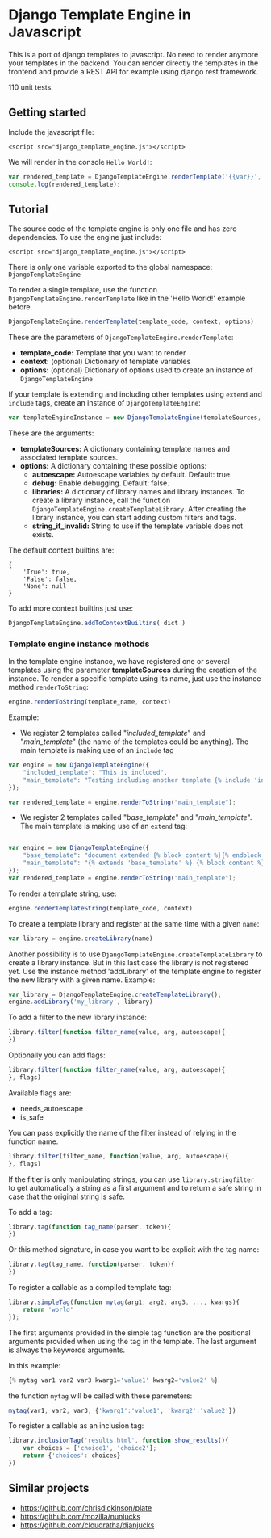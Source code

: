 # Django Template Engine in Javascript
This is a port of django templates to javascript. No need to render anymore your templates in the backend. You can render directly the templates in the frontend and provide a REST API for example using django rest framework.

110 unit tests.


## Getting started
Include the javascript file:
```
<script src="django_template_engine.js"></script>
```

We will render in the console `Hello World!`:
```js
var rendered_template = DjangoTemplateEngine.renderTemplate('{{var}}', {'var': 'Hello World!'});
console.log(rendered_template);
```


## Tutorial
The source code of the template engine is only one file and has zero dependencies. To use the engine just include:
```
<script src="django_template_engine.js"></script>
```

There is only one variable exported to the global namespace: `DjangoTemplateEngine`

To render a single template, use the function `DjangoTemplateEngine.renderTemplate` like in the 'Hello World!' example before.
```js
DjangoTemplateEngine.renderTemplate(template_code, context, options)
```

These are the parameters of `DjangoTemplateEngine.renderTemplate`:

- **template_code:** Template that you want to render
- **context:** (optional) Dictionary of template variables
- **options:** (optional) Dictionary of options used to create an instance of `DjangoTemplateEngine`

If your template is extending and including other templates using `extend` and `include` tags, create an instance of `DjangoTemplateEngine`:
```js
var templateEngineInstance = new DjangoTemplateEngine(templateSources, options)
```

These are the arguments:

- **templateSources:** A dictionary containing template names and associated template sources.
- **options:** A dictionary containing these possible options:
    - **autoescape:** Autoescape variables by default. Default: true.
    - **debug:** Enable debugging. Default: false.
    - **libraries:** A dictionary of library names and library instances. To create a library instance, call the function `DjangoTemplateEngine.createTemplateLibrary`. After creating the library instance, you can start adding custom filters and tags. 
    - **string_if_invalid:** String to use if the template variable does not exists.


The default context builtins are:
```
{
    'True': true,
    'False': false,
    'None': null
}
```

To add more context builtins just use:
```js
DjangoTemplateEngine.addToContextBuiltins( dict )
```


### Template engine instance methods

In the template engine instance, we have registered one or several templates using the parameter **templateSources** during the creation of the instance. To render a specific template using its name, just use the instance method `renderToString`:
```js
engine.renderToString(template_name, context)
```

Example:
- We register 2 templates called "*included_template*" and "*main_template*" (the name of the templates could be anything). The main template is making use of an `include` tag 
```js
var engine = new DjangoTemplateEngine({
    "included_template": "This is included",
    "main_template": "Testing including another template {% include 'included_template' %}. More here"
});

var rendered_template = engine.renderToString("main_template");
```

- We register 2 templates called "*base_template*" and "*main_template*". The main template is making use of an `extend` tag:
```js

var engine = new DjangoTemplateEngine({
    "base_template": "document extended {% block content %}{% endblock %} text from the base template at the footer",
    "main_template": "{% extends 'base_template' %} {% block content %}text here...{% endblock %}"
});
var rendered_template = engine.renderToString("main_template");
```

To render a template string, use:
```js
engine.renderTemplateString(template_code, context)
```

To create a template library and register at the same time with a given `name`:
```js
var library = engine.createLibrary(name)
```

Another possibility is to use `DjangoTemplateEngine.createTemplateLibrary` to create a library instance. But in this last case the library is not registered yet. Use the instance method 'addLibrary' of the template engine to register the new library with a given name. Example:
```js
var library = DjangoTemplateEngine.createTemplateLibrary();
engine.addLibrary('my_library', library)
```

To add a filter to the new library instance:
```js
library.filter(function filter_name(value, arg, autoescape){
})
```

Optionally you can add flags:
```js  
library.filter(function filter_name(value, arg, autoescape){
}, flags)
```

Available flags are:
- needs_autoescape
- is_safe


You can pass explicitly the name of the filter instead of relying in the function name.
```js   
library.filter(filter_name, function(value, arg, autoescape){
}, flags)
```

If the fitler is only manipulating strings, you can use `library.stringfilter` to get automatically a string as a first argument and to return a safe string in case that the original string is safe.


To add a tag:
```js
library.tag(function tag_name(parser, token){
})
```

Or this method signature, in case you want to be explicit with the tag name:
```js
library.tag(tag_name, function(parser, token){
})
```

To register a callable as a compiled template tag:
```js
library.simpleTag(function mytag(arg1, arg2, arg3, ..., kwargs){
    return 'world'
});
```

The first arguments provided in the simple tag function are the positional arguments provided when using the tag in the template. The last argument is always the keywords arguments.

In this example:
```js
{% mytag var1 var2 var3 kwarg1='value1' kwarg2='value2' %}
```

the function `mytag` will be called with these paremeters:
```js
mytag(var1, var2, var3, {'kwarg1':'value1', 'kwarg2':'value2'})
```

To register a callable as an inclusion tag:
```js
library.inclusionTag('results.html', function show_results(){
    var choices = ['choice1', 'choice2'];
    return {'choices': choices}
})
```

## Similar projects
- https://github.com/chrisdickinson/plate
- https://github.com/mozilla/nunjucks
- https://github.com/cloudratha/djanjucks
